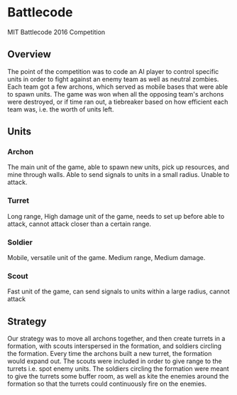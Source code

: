 # Battlecode
MIT Battlecode 2016 Competition
## Overview
The point of the competition was to code an AI player to control specific units in order to fight against an enemy team as well as neutral zombies. Each team got a few archons, which served as mobile bases that were able to spawn units. The game was won when all the opposing team's archons were destroyed, or if time ran out, a tiebreaker based on how efficient each team was, i.e. the worth of units left.

## Units
### Archon
The main unit of the game, able to spawn new units, pick up resources, and mine through walls. Able to send signals to units in a small radius. Unable to attack.
### Turret
Long range, High damage unit of the game, needs to set up before able to attack, cannot attack closer than a certain range.
### Soldier
Mobile, versatile unit of the game. Medium range, Medium damage.
### Scout
Fast unit of the game, can send signals to units within a large radius, cannot attack

## Strategy
Our strategy was to move all archons together, and then create turrets in a formation, with scouts interspersed in the formation, and soldiers circling the formation. Every time the archons built a new turret, the formation would expand out. The scouts were included in order to give range to the turrets i.e. spot enemy units. The soldiers circling the formation were meant to give the turrets some buffer room, as well as kite the enemies around the formation so that the turrets could continuously fire on the enemies.
